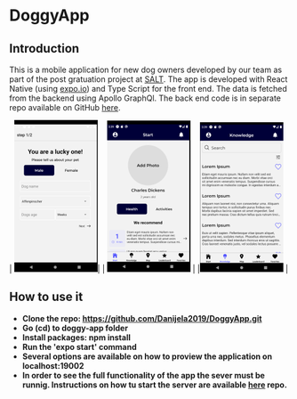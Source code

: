 # DoggyApp

## Introduction

This is a mobile application for new dog owners developed by our team as part of the post gratuation project at [SALT](https://salt.study/).
 The app is developed with React Native (using [expo.io](https://expo.io/)) and Type Script for the front end. The data is fetched from the backend using Apollo GraphQl.
 The back end code is in separate repo available on GitHub [here](https://github.com/Danijela2019/DoggyApp-backEnd).

| ![DoggyApp Onboarding](onboarding.png)|  | ![DoggyApp Start](start.png) |  |![DoggyApp Knowledge](knowledge.png) |



## How to use it
- **Clone the repo: https://github.com/Danijela2019/DoggyApp.git**
- **Go (cd) to doggy-app folder**
- **Install packages: npm install**
- **Run the 'expo start' command**
- **Several options are available on how to proview the application on localhost:19002**
- **In order to see the full functionality of the app the sever must be runnig. Instructions on how tu start the server are available [here](https://github.com/Danijela2019/DoggyApp-backEnd) repo.**
